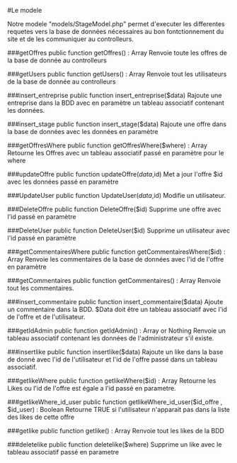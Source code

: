 #Le modele

Notre modele "models/StageModel.php" permet d'executer les differentes requetes vers la base de données nécessaires au bon fontctionnement du site et de les communiquer au controlleurs.

###getOffres
	public function getOffres() : Array 
Renvoie toute les offres de la base de donnée au controlleurs

###getUsers
	public function getUsers() : Array 
Renvoie tout les utilisateurs de la base de donnée au controlleurs

###insert_entreprise
	public function insert_entreprise($data)
Rajoute une entreprise dans la BDD avec en paramètre un tableau associatif contenant les données.

###insert_stage
	public function insert_stage($data)
Rajoute une offre dans la base de données avec les données en paramètre

###getOffresWhere
	public function getOffresWhere($where) : Array 
Retourne les Offres avec un tableau associatif passé en paramètre pour le where

###updateOffre
	public function updateOffre($data,$id)
Met a jour l'offre $id avec les données passé en paramètre

###UpdateUser
	public function UpdateUser($data,$id)
Modifie un utilisateur.

###DeleteOffre
	public function DeleteOffre($id)
Supprime une offre avec l'id passé en paramètre

###DeleteUser
	public function DeleteUser($id)
Supprime un utilisateur avec l'id passé en paramètre

###getCommentairesWhere
	public function getCommentairesWhere($id) : Array 
Renvoie les commentaires de la base de données avec l'id de l'offre en paramètre

###getCommentaires
	public function getCommentaires() : Array 
Renvoie tout les commentaires.

###insert_commentaire
	public function insert_commentaire($data)
Ajoute un commentaire dans la BDD. $Data doit être un tableau associatif avec l'id de l'offre et de l'utilisateur.

###getIdAdmin
	public function getIdAdmin() : Array or Nothing
Renvoie un tableau associatif contenant les données de l'administrateur s'il existe.

###insertlike
	public function insertlike($data)
Rajoute un like dans la base de donné avec l'id de l'utilisateur et l'id de l'offre passé dans un tableau associatif.


###getlikeWhere
	public function getlikeWhere($id) : Array 
Retourne les Likes ou l'id de l'offre est égale a l'id passé en parametre.

###getlikeWhere_id_user
	public function getlikeWhere_id_user($id_offre , $id_user) : Boolean 
Retourne TRUE si l'utilisateur n'apparait pas dans la liste des likes de cette offre 

###getlike
	public function getlike() : Array 
Renvoie tout les likes de la BDD

###deletelike
	public function deletelike($where)
Supprime un like avec le tableau associatif passé en parametre


